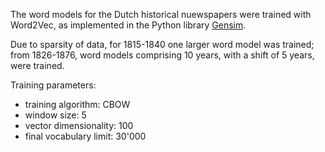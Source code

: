 The word models for the Dutch historical nuewspapers were trained with Word2Vec, as implemented in the Python library [Gensim](https://radimrehurek.com/gensim/models/word2vec.html).

Due to sparsity of data, for 1815-1840 one larger word model was trained; from 1826-1876, word models comprising 10 years, with a shift of 5 years, were trained.

Training parameters:
- training algorithm: CBOW
- window size: 5
- vector dimensionality: 100
- final vocabulary limit: 30'000